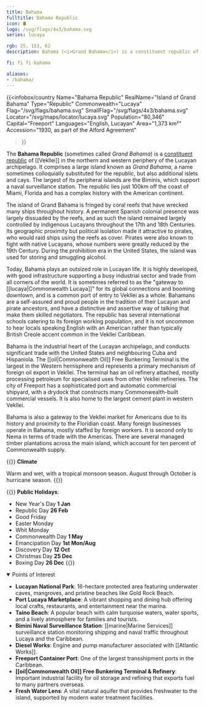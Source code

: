 ```yaml
---
title: Bahama
fulltitle: Bahama Republic
icon: 🛢️
logo: /svg/flags/4x3/bahama.svg
series: lucaya

rgb: 25, 153, 62
description: Bahama (<i>Grand Bahama</i>) is a constituent republic of Vekllei located in the Lucayan Archipelago.

fi: fi fi-bahama

aliases:
- /bahama/
---
```

{{<infobox/country
	 Name="Bahama Republic"
	 RealName="Island of Grand Bahama"
	 Type="Republic"
	 Commonwealth="Lucaya"
	 Flag="/svg/flags/bahama.svg"
	 SmallFlag="/svg/flags/4x3/bahama.svg"
	 Locator="/svg/maps/locator/lucaya.svg"
	 Population="80,346"
	 Capital="Freeport"
	 Languages="English, Lucayan"
	 Area="1,373 km²"
	 Accession="1930, as part of the Alford Agreement"
 >}}

The <span class="fi fi-bahama"></span> **Bahama Republic** (sometimes called *Grand Bahama*) is a [constituent republic](/republics/) of [[Vekllei]] in the northern and western periphery of the Lucayan archipelago. It comprises a large island known as *Grand Bahama*, a name sometimes colloquially substituted for the republic, but also additional islets and cays. The largest of its peripheral islands are the Biminis, which support a naval surveillance station. The republic lies just 100km off the coast of Miami, Florida and has a complex history with the American continent.

The island of Grand Bahama is fringed by coral reefs that have wrecked many ships throughout history. A permanent Spanish colonial presence was largely dissuaded by the reefs, and as such the island remained largely controlled by indigenous Lucayans throughout the 17th and 18th Centuries. Its geographic proximity but political isolation made it attractive to pirates, who would raid ships using the reefs as cover. Pirates were also known to fight with native Lucayans, whose numbers were greatly reduced by the 19th Century. During the prohibition era in the United States, the island was used for storing and smuggling alcohol.

Today, Bahama plays an outsized role in Lucayan life. It is highly developed, with good infrastructure supporting a busy industrial sector and trade from all corners of the world. It is sometimes referred to as the "gateway to [[lucaya|Commonwealth Lucaya]]" for its global connections and booming downtown, and is a common port of entry to Vekllei as a whole. Bahamans are a self-assured and proud people in the tradition of their Lucayan and pirate ancestors, and have a distinctive and assertive way of talking that make them skilled negotiators. The republic has several international schools catering to its foreign working population, and it is not uncommon to hear locals speaking English with an American rather than typically British Creole accent common in the Vekllei Caribbean.

Bahama is the industrial heart of the Lucayan archipelago, and conducts significant trade with the United States and neighbouring Cuba and Hispaniola. The [[oil|Commonwealth Oil]] Free Bunkering Terminal is the largest in the Western hemisphere and represents a primary mechanism of foreign oil export in Vekllei. The terminal has an oil refinery attached, mostly processing petroleum for specialised uses from other Vekllei refineries. The city of Freeport has a sophisticated port and automatic commercial shipyard, with a drydock that constructs many Commonwealth-built commercial vessels. It is also home to the largest cement plant in western Vekllei.

Bahama is also a gateway to the Vekllei market for Americans due to its history and proximity to the Floridian coast. Many foreign businesses operate in Bahama, mostly staffed by foreign workers. It is second only to Nema in terms of trade with the Americas. There are several managed timber plantations across the main island, which account for ten percent of Commonwealth supply.

{{<note table>}}
**Climate**

Warm and wet, with a tropical monsoon season. August through October is hurricane season.
{{</note>}}

{{<note table>}}
**Public Holidays**:

* New Year's Day **1 Jan**
* Republic Day **26 Feb**
* Good Friday
* Easter Monday
* Whit Monday
* Commonwealth Day **1 May**
* Emancipation Day **1st Mon/Aug**
* Discovery Day **12 Oct**
* Christmas Day **25 Dec**
* Boxing Day **26 Dec**
{{</note>}}

<details open>
  <summary>Points of Interest</summary>

  - **Lucayan National Park**: 16-hectare protected area featuring underwater caves, mangroves, and pristine beaches like Gold Rock Beach.
  - **Port Lucaya Marketplace**: A vibrant shopping and dining hub offering local crafts, restaurants, and entertainment near the marina.
  - **Taino Beach**: A popular beach with calm turquoise waters, water sports, and a lively atmosphere for families and tourists.
  - **Bimini Naval Surveillance Station**: [[marine|Marine Services]] surveillance station monitoring shipping and naval traffic throughout Lucaya and the Caribbean.
  - **Diesel Works**: Engine and pump manufacturer associated with [[Atlantic Works]].
  - **Freeport Container Port**: One of the largest transshipment ports in the Caribbean.
  - **[[oil|Commonwealth Oil]] Free Bunkering Terminal & Refinery**: Important industrial facility for oil storage and refining that exports fuel to many partners overseas.
  - **Fresh Water Lens**: A vital natural aquifer that provides freshwater to the island, supported by modern water treatment facilities.
</details>


